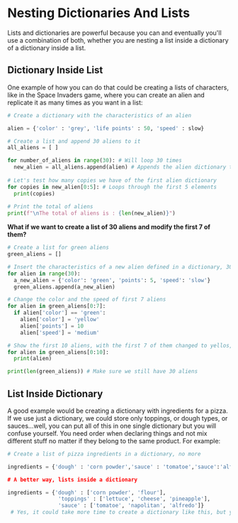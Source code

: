 # Nesting Dictionaries And Lists

Lists and dictionaries are powerful because you can and eventually you'll use a combination of both, whether you are nesting a list inside a dictionary of a dictionary inside a list.

## Dictionary Inside List

One example of how you can do that could be creating a lists of characters, like in the Space Invaders game, where you can create an alien and replicate it as many times as you want in a list:

~~~python
# Create a dictionary with the characteristics of an alien

alien = {'color' : 'grey', 'life points' : 50, 'speed' : slow}

# Create a list and append 30 aliens to it
all_aliens = [ ]

for number_of_aliens in range(30): # Will loop 30 times 
  new_alien = all_aliens.append(alien) # Appends the alien dictionary to the list
  
# Let's test how many copies we have of the first alien dictionary
for copies in new_alien[0:5]: # Loops through the first 5 elements
  print(copies)
  
# Print the total of aliens
print(f"\nThe total of aliens is : {len(new_alien)}")
~~~

**What if we want to create a list of 30 aliens and modify the first 7 of them?**

~~~python
# Create a list for green aliens
green_aliens = []

# Insert the characteristics of a new alien defined in a dictionary, 30 times
for alien in range(30):
  a_new_alien = {'color': 'green', 'points': 5, 'speed': 'slow'}
  green_aliens.append(a_new_alien)

# Change the color and the speed of first 7 aliens
for alien in green_aliens[0:7]:
  if alien['color'] == 'green':
    alien['color'] = 'yellow'
    alien['points'] = 10
    alien['speed'] = 'medium'

# Show the first 10 aliens, with the first 7 of them changed to yellos, 10 points and with medium speed
for alien in green_aliens[0:10]:
  print(alien)

print(len(green_aliens)) # Make sure we still have 30 aliens
~~~

## List Inside Dictionary

A good example would be creating a dictionary with ingredients for a pizza. If we use just a dictionary, we could store only toppings, or dough types, or sauces...well, you can put all of this in one single dictionary but you will confuse yourself. You need order when declaring things and not mix different stuff no matter if they belong to the same product. For example:

~~~python
# Create a list of pizza ingredients in a dictionary, no more

ingredients = {'dough' : 'corn powder','sauce' : 'tomatoe','sauce':'alfredo','topping' : 'lettuce','topping' : 'cheese','topping' : 'pineapple','dough' : 'flour','sauce' : 'napolitan} # As you can see, there are many kinds of elements mixed together

# A better way, lists inside a dictionary

ingredients = {'dough' : ['corn powder', 'flour'],
                'toppings' : ['lettuce', 'cheese', 'pineapple'],
                'sauce' : ['tomatoe', 'napolitan', 'alfredo']}
 # Yes, it could take more time to create a dictionary like this, but you'll save hours when looking for a specific element. Planning is the key to success
~~~

